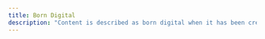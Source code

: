```yaml
---
title: Born Digital
description: "Content is described as born digital when it has been created in a digital format from the outset rather than being converted from a physical form."
---
```

